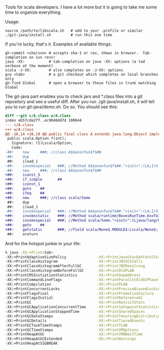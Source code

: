 Tools for scala developers.  I have a lot more but it is going to take
me some time to organize everything.

Usage:

    source /path/to/libscala.sh   # add to your .profile or similar
    ./git-java/install.sh         # run this one time

If you're lucky, that's it.  Examples of available things:

    gh-commit <sha|svn> # accepts sha-1 or rev, shows in browser.  Tab-completion on svn revs!
    java -XX:           # tab-completion on java -XX: options (a tad verbose at the moment)
    scala -J-XX:        # also completes on -J-XX: options
    gco <tab>           # a git checkout which completes on local branches only
    gh-find Global      # open a browser to those files in trunk matching Global

The git-java part enables you to check jars and *.class files into a
git repository and see a useful diff.  After you run ./git-java/install.sh,
it will tell you to run git-java/demo.sh.  Do so.  You should see this:

```diff
diff --git c/A.class w/A.class
index eb57cde27f..ec9040dd7d 100644
--- c/A.class
+++ w/A.class
@@ -16,14 +16,19 @@ public final class A extends java.lang.Object implements scala.ScalaObject{
 public scala.Option f(int);
   Signature: (I)Lscala/Option;
   Code:
-##:    new     ###; //class A$$anonfun$f$##
-##:    dup
 ##:    iload_1
-##:    invokespecial   ###; //Method A$$anonfun$f$##."<init>":(LA;I)V
-##:    new     ###; //class A$$anonfun$f$##
+##:    iconst_5
+##:    if_icmple       ##
+##:    iconst_1
+##:    goto    ##
+##:    ifeq    ##
+##:    new     ###; //class scala/Some
 ##:    dup
 ##:    iload_1
-##:    invokespecial   ###; //Method A$$anonfun$f$##."<init>":(LA;I)V
+##:    invokestatic    ###; //Method scala/runtime/BoxesRunTime.boxToInteger:(I)Ljava/lang/Integer;
+##:    invokespecial   ###; //Method scala/Some."<init>":(Ljava/lang/Object;)V
+##:    goto    ##
+##:    getstatic       ###; //Field scala/None$.MODULE$:Lscala/None$;
 ##:    areturn
```

And for the hotspot junkie in your life:

```bash
% java -XX:+Print<tab>
-XX:+PrintAdaptiveSizePolicy              -XX:+PrintJavaStackAtFatalState
-XX:+PrintClassHistogram                  -XX:+PrintJNIGCStalls
-XX:+PrintClassHistogramAfterFullGC       -XX:+PrintJNIResolving
-XX:+PrintClassHistogramBeforeFullGC      -XX:+PrintOldPLAB
-XX:+PrintCMSInitiationStatistics         -XX:+PrintOopAddress
-XX:+PrintCommandLineFlags                -XX:+PrintParallelOldGCPhaseTimes
-XX:+PrintCompilation                     -XX:+PrintPLAB
-XX:+PrintConcurrentLocks                 -XX:+PrintPreciseBiasedLockingStatistics
-XX:+PrintFlagsFinal                      -XX:+PrintPromotionFailure
-XX:+PrintFlagsInitial                    -XX:+PrintReferenceGC
-XX:+PrintGC                              -XX:+PrintRevisitStats
-XX:+PrintGCApplicationConcurrentTime     -XX:+PrintSafepointStatistics
-XX:+PrintGCApplicationStoppedTime        -XX:+PrintSharedSpaces
-XX:+PrintGCDateStamps                    -XX:+PrintTenuringDistribution
-XX:+PrintGCDetails                       -XX:+PrintTieredEvents
-XX:+PrintGCTaskTimeStamps                -XX:+PrintTLAB
-XX:+PrintGCTimeStamps                    -XX:+PrintVMOptions
-XX:+PrintHeapAtGC                        -XX:+PrintVMQWaitTime
-XX:+PrintHeapAtGCExtended                -XX:+PrintWarnings
-XX:+PrintHeapAtSIGBREAK                  
```
